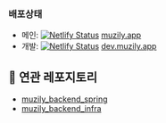 ### 배포상태

- 메인: [![Netlify Status](https://api.netlify.com/api/v1/badges/492f95ef-f05c-4e15-bb89-0435f1368c4c/deploy-status)](https://app.netlify.com/sites/musily/deploys) [muzily.app](https://muzily.app)
- 개발: [![Netlify Status](https://api.netlify.com/api/v1/badges/616fc88b-d5ab-47f1-8f72-80f4dc274e29/deploy-status)](https://app.netlify.com/sites/developmusily/deploys) [dev.muzily.app](https://dev.muzily.app)

## 🔗 연관 레포지토리

- [muzily_backend_spring](https://github.com/mash-up-kr/ladder_backend_spring)
- [muzily_backend_infra](https://github.com/mash-up-kr/ladder_backend_infra)
